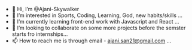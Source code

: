 - 👋 Hi, I’m @Ajani-Skywalker
- 👀 I’m interested in Sports, Coding, Learning, God, new habits/skills ...
- 🌱 I’m currently learning front-end work with Javascript and React ...
- 💞️ I’m looking to collaborate on some more projects before the semster starts fro internships...
- 📫 How to reach me  is through email - ajani.san21@gmail.com ...

<!---
Ajani-Skywalker/Ajani-Skywalker is a ✨ special ✨ repository because its `README.md` (this file) appears on your GitHub profile.
You can click the Preview link to take a look at your changes.
--->
